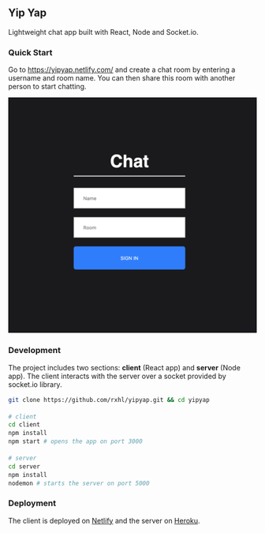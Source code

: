 ## Yip Yap

Lightweight chat app built with React, Node and Socket.io.

### Quick Start

Go to https://yipyap.netlify.com/ and create a chat room by entering a username and room name. You can then share this room with another person to start chatting.

![](/assets/yipyap.png)

### Development

The project includes two sections: **client** (React app) and **server** (Node app). The client interacts with the server over a socket provided by socket.io library.

```bash
git clone https://github.com/rxhl/yipyap.git && cd yipyap

# client
cd client
npm install
npm start # opens the app on port 3000

# server
cd server
npm install
nodemon # starts the server on port 5000
```

### Deployment

The client is deployed on [Netlify](https://www.netlify.com/) and the server on [Heroku](https://www.heroku.com/).
